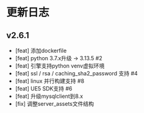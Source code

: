 
# 更新日志


## v2.6.1

- [feat] 添加dockerfile
- [feat] python 3.7.x升级 -> 3.13.5 #2
- [feat] 引擎支持python venv虚拟环境
- [feat] ssl / rsa / caching_sha2_password 支持 #4
- [feat] linux 并行构建支持 #8
- [feat] UE5 SDK支持 #6
- [feat] 升级mysqlclient到8.x
- [fix] 调整server_assets文件结构

